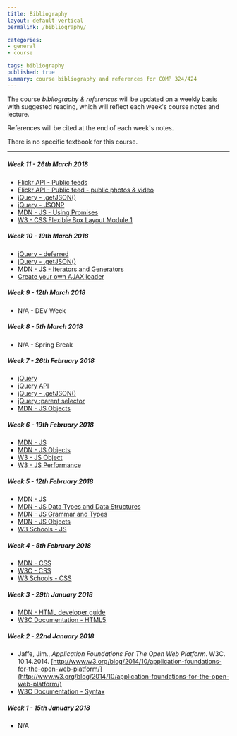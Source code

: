 ```yaml
---
title: Bibliography
layout: default-vertical
permalink: /bibliography/

categories:
- general
- course

tags: bibliography
published: true
summary: course bibliography and references for COMP 324/424
---
```


The course *bibliography & references* will be updated on a weekly basis with suggested reading, which will reflect each week's course notes and lecture.

References will be cited at the end of each week's notes.

There is no specific textbook for this course.

***

<!--
###### Week 15 - 4th December 2017

  * N/A

###### Week 14 - 27th November 2017

  * [D3 - Easing](https://github.com/mbostock/d3/wiki/Transitions#d3_ease)
  * [D3 - Scales](https://github.com/mbostock/d3/wiki/Scales)
  * [React - API Reference](https://facebook.github.io/react/docs/top-level-api.html)

##### Week 13 - 20th November 2017

  * MongoDB
    * [MongoDB - For Giant Ideas](https://www.mongodb.org/)
  * Mongoose
    * [MongooseJS Docs](http://mongoosejs.com/index.html)
  * Redis
    * [redis.io](http://redis.io/)
  * [W3 Selector API](http://www.w3.org/TR/selectors-api/)

##### Week 12 - 13th November 2017

  * Homebrew for OS X
    * [Homebrew - the missing package manager for OS X](http://brew.sh/)
  * Node.js
    * [Node.js](https://nodejs.org/en/)
    * [ExpressJS](http://expressjs.com/)

-->

##### Week 11 - 26th March 2018

  * [Flickr API - Public feeds](https://www.flickr.com/services/feeds/)
  * [Flickr API - Public feed - public photos & video ](https://www.flickr.com/services/feeds/docs/photos_public/)
  * [jQuery - .getJSON()](http://api.jQuery.com/jQuery.getjson/)
  * [jQuery - JSONP](https://learn.jquery.com/ajax/working-with-jsonp/)
  * [MDN - JS - Using Promises](https://developer.mozilla.org/en-US/docs/Web/JavaScript/Guide/Using_promises)
  * [W3 - CSS Flexible Box Layout Module 1](https://drafts.csswg.org/css-flexbox/)

##### Week 10 - 19th March 2018

  * [jQuery - deferred ](https://api.jquery.com/jquery.deferred/)
  * [jQuery - .getJSON()](http://api.jQuery.com/jQuery.getjson/)
  * [MDN - JS - Iterators and Generators](https://developer.mozilla.org/en-US/docs/Web/JavaScript/Guide/Iterators_and_Generators)
  * [Create your own AJAX loader](http://www.ajaxload.info/)

##### Week 9 - 12th March 2018

  * N/A - DEV Week

##### Week 8 - 5th March 2018

  * N/A - Spring Break

##### Week 7 - 26th February 2018

  * [jQuery](https://jQuery.com/)
  * [jQuery API](https://api.jquery.com/)
  * [jQuery - .getJSON()](http://api.jQuery.com/jQuery.getjson/)
  * [jQuery :parent selector](https://api.jquery.com/parent-selector/)
  * [MDN - JS Objects](https://developer.mozilla.org/en-US/docs/Web/JavaScript/Guide/Working_with_Objects)

##### Week 6 - 19th February 2018

  * [MDN - JS](https://developer.mozilla.org/en-US/docs/Web/JavaScript/Guide)
  * [MDN - JS Objects](https://developer.mozilla.org/en-US/docs/Web/JavaScript/Guide/Working_with_Objects)
  * [W3 - JS Object](http://www.w3schools.com/js/js_objects.asp)
  * [W3 - JS Performance](http://www.w3schools.com/js/js_performance.asp)

##### Week 5 - 12th February 2018

  * [MDN - JS](https://developer.mozilla.org/en-US/docs/Web/JavaScript/Guide)
  * [MDN - JS Data Types and Data Structures](https://developer.mozilla.org/en-US/docs/Web/JavaScript/Data_structures)
  * [MDN - JS Grammar and Types](https://developer.mozilla.org/en-US/docs/Web/JavaScript/Guide/Grammar_and_types)
  * [MDN - JS Objects](https://developer.mozilla.org/en-US/docs/Web/JavaScript/Guide/Working_with_Objects)
  * [W3 Schools - JS](http://www.w3schools.com/js/default.asp)

##### Week 4 - 5th February 2018

  * [MDN - CSS](https://developer.mozilla.org/en-US/docs/Web/CSS)
  * [W3C - CSS](http://www.w3.org/Style/CSS/)
  * [W3 Schools - CSS](http://www.w3schools.com/css/default.asp)

##### Week 3 - 29th January 2018

  * [MDN - HTML developer guide](https://developer.mozilla.org/en-US/docs/Web/Guide/HTML)
  * [W3C Documentation - HTML5](http://www.w3.org/TR/html5/Overview.html#contents)

##### Week 2 - 22nd January 2018

  * Jaffe, Jim., *Application Foundations For The Open Web Platform*. W3C. 10.14.2014. [http://www.w3.org/blog/2014/10/application-foundations-for-the-open-web-platform/](http://www.w3.org/blog/2014/10/application-foundations-for-the-open-web-platform/)
  * [W3C Documentation - Syntax](http://www.w3.org/TR/html-markup/syntax.html)

##### Week 1 - 15th January 2018

  * N/A
